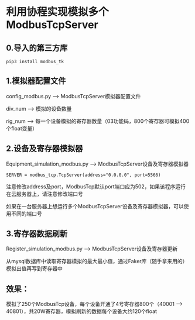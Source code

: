 # 利用协程实现模拟多个ModbusTcpServer 

0.导入的第三方库
----
```
pip3 install modbus_tk
```

1.模拟器配置文件
----
config_modbus.py --> ModbusTcpServer模拟器配置文件

div_num --> 模拟的设备数量

rig_num --> 每一个设备模拟的寄存器数量（03功能码，800个寄存器可模拟400个float变量）


2.设备及寄存器模拟器
----
Equipment_simulation_modbus.py --> ModbusTcpServer设备及寄存器模拟器

```
SERVER = modbus_tcp.TcpServer(address="0.0.0.0", port=5566) 
```
注意修改address及port，ModbusTcp默认port端口应为502，如果该程序运行在云服务器上，请注意修改端口号

如果在一台服务器上想运行多个ModbusTcpServer设备及寄存器模拟器，可以使用不同的端口号


3.寄存器数据刷新
----
Register_simulation_modbus.py --> ModbusTcpServer设备及寄存器更新

从mysql数据库中读取寄存器模拟的最大最小值，通过Faker库（随手拿来用的）模拟出值再写到寄存器中


效果：
----
模拟了250个ModbusTcp设备，每个设备开通了4号寄存器800个（40001 --> 40801），共20W寄存器，模拟刷新的数据每个设备大约120个float
